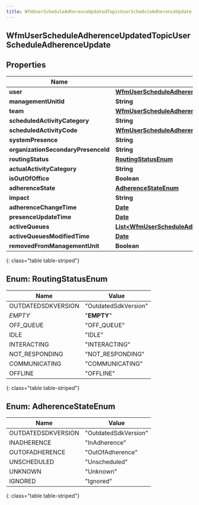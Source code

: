 ```yaml
---
title: WfmUserScheduleAdherenceUpdatedTopicUserScheduleAdherenceUpdate
---
```


## WfmUserScheduleAdherenceUpdatedTopicUserScheduleAdherenceUpdate

## Properties

| Name                                | Type                                                                                                                                               | Description | Notes      |
| ----------------------------------- | -------------------------------------------------------------------------------------------------------------------------------------------------- | ----------- | ---------- |
| **user**                            | <!----><!---->[**WfmUserScheduleAdherenceUpdatedTopicUserReference**](WfmUserScheduleAdherenceUpdatedTopicUserReference.md)<!---->                 |             | [optional] |
| **managementUnitId**                | <!----><!---->**String**<!---->                                                                                                                    |             | [optional] |
| **team**                            | <!----><!---->[**WfmUserScheduleAdherenceUpdatedTopicUriReference**](WfmUserScheduleAdherenceUpdatedTopicUriReference.md)<!---->                   |             | [optional] |
| **scheduledActivityCategory**       | <!----><!---->**String**<!---->                                                                                                                    |             | [optional] |
| **scheduledActivityCode**           | <!----><!---->[**WfmUserScheduleAdherenceUpdatedTopicActivityCodeReference**](WfmUserScheduleAdherenceUpdatedTopicActivityCodeReference.md)<!----> |             | [optional] |
| **systemPresence**                  | <!----><!---->**String**<!---->                                                                                                                    |             | [optional] |
| **organizationSecondaryPresenceId** | <!----><!---->**String**<!---->                                                                                                                    |             | [optional] |
| **routingStatus**                   | [**RoutingStatusEnum**](#RoutingStatusEnum)<!---->                                                                                                 |             | [optional] |
| **actualActivityCategory**          | <!----><!---->**String**<!---->                                                                                                                    |             | [optional] |
| **isOutOfOffice**                   | <!----><!---->**Boolean**<!---->                                                                                                                   |             | [optional] |
| **adherenceState**                  | [**AdherenceStateEnum**](#AdherenceStateEnum)<!---->                                                                                               |             | [optional] |
| **impact**                          | <!----><!---->**String**<!---->                                                                                                                    |             | [optional] |
| **adherenceChangeTime**             | <!----><!---->[**Date**](Date.md)<!---->                                                                                                           |             | [optional] |
| **presenceUpdateTime**              | <!----><!---->[**Date**](Date.md)<!---->                                                                                                           |             | [optional] |
| **activeQueues**                    | <!----><!---->[**List&lt;WfmUserScheduleAdherenceUpdatedTopicQueueReference&gt;**](WfmUserScheduleAdherenceUpdatedTopicQueueReference.md)<!---->   |             | [optional] |
| **activeQueuesModifiedTime**        | <!----><!---->[**Date**](Date.md)<!---->                                                                                                           |             | [optional] |
| **removedFromManagementUnit**       | <!----><!---->**Boolean**<!---->                                                                                                                   |             | [optional] |

{: class="table table-striped"}

<a name="RoutingStatusEnum"></a>

## Enum: RoutingStatusEnum

| Name               | Value                          |
| ------------------ | ------------------------------ |
| OUTDATEDSDKVERSION | &quot;OutdatedSdkVersion&quot; |
| _EMPTY_            | &quot;**EMPTY**&quot;          |
| OFF_QUEUE          | &quot;OFF_QUEUE&quot;          |
| IDLE               | &quot;IDLE&quot;               |
| INTERACTING        | &quot;INTERACTING&quot;        |
| NOT_RESPONDING     | &quot;NOT_RESPONDING&quot;     |
| COMMUNICATING      | &quot;COMMUNICATING&quot;      |
| OFFLINE            | &quot;OFFLINE&quot;            |

{: class="table table-striped"}

<a name="AdherenceStateEnum"></a>

## Enum: AdherenceStateEnum

| Name               | Value                          |
| ------------------ | ------------------------------ |
| OUTDATEDSDKVERSION | &quot;OutdatedSdkVersion&quot; |
| INADHERENCE        | &quot;InAdherence&quot;        |
| OUTOFADHERENCE     | &quot;OutOfAdherence&quot;     |
| UNSCHEDULED        | &quot;Unscheduled&quot;        |
| UNKNOWN            | &quot;Unknown&quot;            |
| IGNORED            | &quot;Ignored&quot;            |

{: class="table table-striped"}
